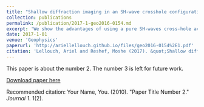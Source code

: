 ```yaml
---
title: "Shallow diffraction imaging in an SH-wave crosshole configuration"
collection: publications
permalink: /publication/2017-1-geo2016-0154.md
excerpt: 'We show the advantages of using a pure SH-waves cross-hole acquisition for diffraction imaging. After implementing an automatic model-based direct-waves muting, we migrate diffracted events to a depth imaging offset domain. In it, gathers will be flat only if estimated diffractor location and velocity model are correct. The gathers flatness is automatically measured to yield diffraction images.'
date: 2017-1-01
venue: 'Geophysics'
paperurl: 'http://ariellellouch.github.io/files/geo2016-0154%2E1.pdf'
citation: 'Lellouch, Ariel and Reshef, Moshe (2017). &quot;Shallow diffraction imaging in an SH-wave crosshole configuration&quot; <i>Geophysics</i>. 82(1).'
---
```

This paper is about the number 2. The number 3 is left for future work.

[Download paper here](http://ariellellouch.github.io/files/geo2016-0154%2E1.pdf)

Recommended citation: Your Name, You. (2010). "Paper Title Number 2." <i>Journal 1</i>. 1(2).